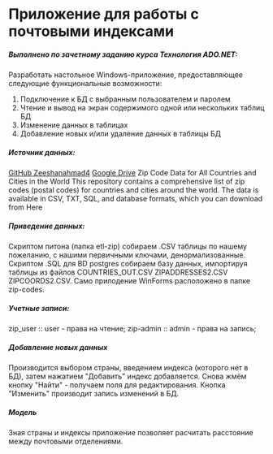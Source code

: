 # Приложение для работы с почтовыми индексами
##### Выполнено по зачетному заданию курса Технология ADO.NET:
Разработать настольное Windows-приложение, предоставляющее следующие функциональные возможности:
1. Подключение к БД с выбранным пользователем и паролем
2. Чтение и вывод на экран содержимого одной или нескольких таблиц БД
3. Изменение данных в таблицах
4. Добавление новых и/или удаление данных в таблицы БД
##### Источник данных:
[GitHub Zeeshanahmad4](https://github.com/Zeeshanahmad4/Zip-code-of-all-countries-cities-in-the-world-CSV-TXT-SQL-DATABASE)   [Google Drive](https://drive.google.com/drive/folders/1mN47iWtoVVqBUNuUiFeq7UQ65yAv-fps)
Zip Code Data for All Countries and Cities in the World
This repository contains a comprehensive list of zip codes (postal codes) for countries and cities around the world. The data is available in CSV, TXT, SQL, and database formats, which you can download from Here
##### Приведение данных:
Скриптом питона (папка etl-zip) собираем .CSV таблицы по нашему пожеланию, с нашими первичными ключами, денормализованные.
Скриптом .SQL для BD postgres собираем базу данных, импортируя таблицы из файлов COUNTRIES_OUT.CSV ZIPADDRESSES2.CSV ZIPCOORDS2.CSV.
Само прилодение WinForms расположено в папке zip-codes.
##### Учетные записи:
zip_user :: user - права на чтение;
zip-admin :: admin - права на запись;
##### Добавление новых данных
Производится выбором страны, введением индекса (которого нет в БД), затем нажатием "Добавить" индекс добавляется. Снова жмём кнопку "Найти" - получаем поля для редактирования.
Кнопка "Изменить" производит запись изменений в БД.
##### Модель
Зная страны и индексы приложение позволяет расчитать расстояние между почтовыми отделениями.
